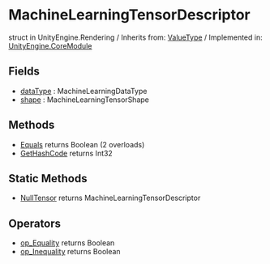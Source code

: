 # MachineLearningTensorDescriptor
struct in UnityEngine.Rendering
 / Inherits from: <a href="https://docs.unity3d.com/6000.2/Documentation/ScriptReference/ValueType.html">ValueType</a> / Implemented in: <a href="https://docs.unity3d.com/6000.2/Documentation/ScriptReference/UnityEngine.CoreModule.html">UnityEngine.CoreModule</a>

## Fields
- <a href="https://docs.unity3d.com/6000.2/Documentation/ScriptReference/MachineLearningTensorDescriptor-dataType.html">dataType</a> : MachineLearningDataType
- <a href="https://docs.unity3d.com/6000.2/Documentation/ScriptReference/MachineLearningTensorDescriptor-shape.html">shape</a> : MachineLearningTensorShape

## Methods
- <a href="https://docs.unity3d.com/6000.2/Documentation/ScriptReference/MachineLearningTensorDescriptor.Equals.html">Equals</a> returns Boolean (2 overloads)
- <a href="https://docs.unity3d.com/6000.2/Documentation/ScriptReference/MachineLearningTensorDescriptor.GetHashCode.html">GetHashCode</a> returns Int32

## Static Methods
- <a href="https://docs.unity3d.com/6000.2/Documentation/ScriptReference/MachineLearningTensorDescriptor.NullTensor.html">NullTensor</a> returns MachineLearningTensorDescriptor

## Operators
- <a href="https://docs.unity3d.com/6000.2/Documentation/ScriptReference/MachineLearningTensorDescriptor.op_Equality.html">op_Equality</a> returns Boolean
- <a href="https://docs.unity3d.com/6000.2/Documentation/ScriptReference/MachineLearningTensorDescriptor.op_Inequality.html">op_Inequality</a> returns Boolean
